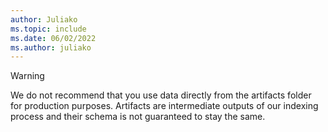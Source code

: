 ```yaml
---
author: Juliako
ms.topic: include
ms.date: 06/02/2022
ms.author: juliako
---
```


> [!WARNING]
> We do not recommend that you use data directly from the artifacts folder for production purposes. Artifacts are intermediate outputs of our indexing process and their schema is not guaranteed to stay the same.
